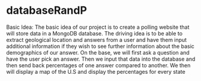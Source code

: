 databaseRandP
=============

Basic Idea: The basic idea of our project is to create a polling website that will store data in a MongoDB database. The driving idea is to be able to extract geological location and answers from a user and have them input additional information if they wish to see further information about the basic demographics of our answer. On the base, we will first ask a question and have the user pick an answer. Then we input that data into the database and then send back percentages of one answer compared to another. We then will display a map of the U.S and display the percentages for every state

